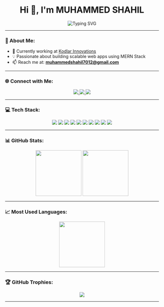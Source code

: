 <!-- Typing Header -->
<h1 align="center">Hi 👋, I'm MUHAMMED SHAHIL</h1>
<p align="center">
  <img src="https://readme-typing-svg.herokuapp.com?font=Fira+Code&size=24&duration=4000&pause=500&color=F72C57&width=435&lines=MERN+Stack+Developer;Full+Stack+Engineer;Let's+Build+Something+Innovative" alt="Typing SVG" />
</p>

---

### 💫 About Me:
- 🚀 Currently working at [Kodlar Innovations](https://kodlar.in/)
- 💡 Passionate about building scalable web apps using MERN Stack
- 📫 Reach me at: **muhammedshahil7012@gmail.com**

---

### 🌐 Connect with Me:
<p align="center">
  <a href="https://www.linkedin.com/in/muhammed-shahil-7785b32b9/" target="_blank">
    <img src="https://img.shields.io/badge/LinkedIn-%230077B5.svg?style=for-the-badge&logo=linkedin&logoColor=white" />
  </a>
  <a href="https://instagram.com/_shahiiil/" target="_blank">
    <img src="https://img.shields.io/badge/Instagram-%23E4405F.svg?style=for-the-badge&logo=instagram&logoColor=white" />
  </a>
  <a href="https://leetcode.com/u/shahil-07/" target="_blank">
    <img src="https://img.shields.io/badge/LeetCode-FFA116?style=for-the-badge&logo=leetcode&logoColor=black" />
  </a>
</p>

---

### 💻 Tech Stack:
<p align="center">
  <img src="https://img.shields.io/badge/HTML5-%23E34F26.svg?style=for-the-badge&logo=html5&logoColor=white"/>
  <img src="https://img.shields.io/badge/CSS3-%231572B6.svg?style=for-the-badge&logo=css3&logoColor=white"/>
  <img src="https://img.shields.io/badge/JavaScript-%23F7DF1E.svg?style=for-the-badge&logo=javascript&logoColor=black"/>
  <img src="https://img.shields.io/badge/TypeScript-%23007ACC.svg?style=for-the-badge&logo=typescript&logoColor=white"/>
  <img src="https://img.shields.io/badge/React-%2361DAFB.svg?style=for-the-badge&logo=react&logoColor=black"/>
  <img src="https://img.shields.io/badge/Redux-%23764ABC.svg?style=for-the-badge&logo=redux&logoColor=white"/>
  <img src="https://img.shields.io/badge/TailwindCSS-%2338B2AC.svg?style=for-the-badge&logo=tailwind-css&logoColor=white"/>
  <img src="https://img.shields.io/badge/Node.js-%23339933.svg?style=for-the-badge&logo=node.js&logoColor=white"/>
  <img src="https://img.shields.io/badge/Express-%23000000.svg?style=for-the-badge&logo=express&logoColor=white"/>
  <img src="https://img.shields.io/badge/MongoDB-%2347A248.svg?style=for-the-badge&logo=mongodb&logoColor=white"/>
</p>

---

### 📊 GitHub Stats:
<p align="center">
  <img src="https://github-readme-stats.vercel.app/api?username=muhammedshahil07&show_icons=true&theme=radical" height="150" />
  <img src="https://github-readme-streak-stats.herokuapp.com/?user=muhammedshahil07&theme=radical" height="150"/>
</p>

---

### 📈 Most Used Languages:
<p align="center">
  <img src="https://github-readme-stats.vercel.app/api/top-langs/?username=muhammedshahil07&layout=compact&theme=radical" height="150"/>
</p>

---

### 🏆 GitHub Trophies:
<p align="center">
  <img src="https://github-profile-trophy.vercel.app/?username=muhammedshahil07&theme=radical&no-frame=false&margin-w=8"/>
</p>

---


